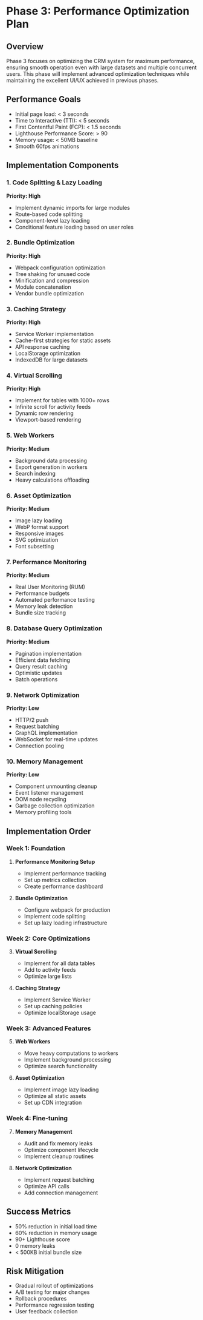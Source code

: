 # Phase 3: Performance Optimization Plan

## Overview
Phase 3 focuses on optimizing the CRM system for maximum performance, ensuring smooth operation even with large datasets and multiple concurrent users. This phase will implement advanced optimization techniques while maintaining the excellent UI/UX achieved in previous phases.

## Performance Goals
- Initial page load: < 3 seconds
- Time to Interactive (TTI): < 5 seconds
- First Contentful Paint (FCP): < 1.5 seconds
- Lighthouse Performance Score: > 90
- Memory usage: < 50MB baseline
- Smooth 60fps animations

## Implementation Components

### 1. Code Splitting & Lazy Loading
**Priority: High**
- Implement dynamic imports for large modules
- Route-based code splitting
- Component-level lazy loading
- Conditional feature loading based on user roles

### 2. Bundle Optimization
**Priority: High**
- Webpack configuration optimization
- Tree shaking for unused code
- Minification and compression
- Module concatenation
- Vendor bundle optimization

### 3. Caching Strategy
**Priority: High**
- Service Worker implementation
- Cache-first strategies for static assets
- API response caching
- LocalStorage optimization
- IndexedDB for large datasets

### 4. Virtual Scrolling
**Priority: High**
- Implement for tables with 1000+ rows
- Infinite scroll for activity feeds
- Dynamic row rendering
- Viewport-based rendering

### 5. Web Workers
**Priority: Medium**
- Background data processing
- Export generation in workers
- Search indexing
- Heavy calculations offloading

### 6. Asset Optimization
**Priority: Medium**
- Image lazy loading
- WebP format support
- Responsive images
- SVG optimization
- Font subsetting

### 7. Performance Monitoring
**Priority: Medium**
- Real User Monitoring (RUM)
- Performance budgets
- Automated performance testing
- Memory leak detection
- Bundle size tracking

### 8. Database Query Optimization
**Priority: Medium**
- Pagination implementation
- Efficient data fetching
- Query result caching
- Optimistic updates
- Batch operations

### 9. Network Optimization
**Priority: Low**
- HTTP/2 push
- Request batching
- GraphQL implementation
- WebSocket for real-time updates
- Connection pooling

### 10. Memory Management
**Priority: Low**
- Component unmounting cleanup
- Event listener management
- DOM node recycling
- Garbage collection optimization
- Memory profiling tools

## Implementation Order

### Week 1: Foundation
1. **Performance Monitoring Setup**
   - Implement performance tracking
   - Set up metrics collection
   - Create performance dashboard

2. **Bundle Optimization**
   - Configure webpack for production
   - Implement code splitting
   - Set up lazy loading infrastructure

### Week 2: Core Optimizations
3. **Virtual Scrolling**
   - Implement for all data tables
   - Add to activity feeds
   - Optimize large lists

4. **Caching Strategy**
   - Implement Service Worker
   - Set up caching policies
   - Optimize localStorage usage

### Week 3: Advanced Features
5. **Web Workers**
   - Move heavy computations to workers
   - Implement background processing
   - Optimize search functionality

6. **Asset Optimization**
   - Implement image lazy loading
   - Optimize all static assets
   - Set up CDN integration

### Week 4: Fine-tuning
7. **Memory Management**
   - Audit and fix memory leaks
   - Optimize component lifecycle
   - Implement cleanup routines

8. **Network Optimization**
   - Implement request batching
   - Optimize API calls
   - Add connection management

## Success Metrics
- 50% reduction in initial load time
- 60% reduction in memory usage
- 90+ Lighthouse score
- 0 memory leaks
- < 500KB initial bundle size

## Risk Mitigation
- Gradual rollout of optimizations
- A/B testing for major changes
- Rollback procedures
- Performance regression testing
- User feedback collection 